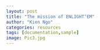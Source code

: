```yaml
---
layout: post
title: "The mission of ENLIGHT’EM"
author: "Kien Ngo"
categories: resources
tags: [documentation,sample]
image: Pic3.jpg
---
```

